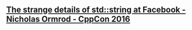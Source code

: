 ## [The strange details of std::string at Facebook - Nicholas Ormrod - CppCon 2016](https://www.youtube.com/watch?v=kPR8h4-qZdk&list=LL6MKUgGZ9Q8c2Ff7GnoRoqA)


